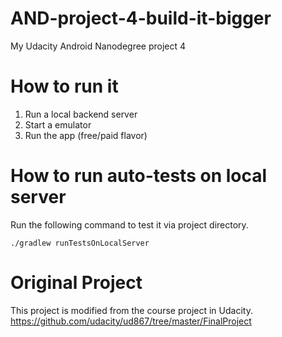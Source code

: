 # AND-project-4-build-it-bigger
My Udacity Android Nanodegree project 4

# How to run it
1. Run a local backend server
2. Start a emulator
3. Run the app (free/paid flavor)

# How to run auto-tests on local server
Run the following command to test it via project directory.
```
./gradlew runTestsOnLocalServer
```

# Original Project
This project is modified from the course project in Udacity.
https://github.com/udacity/ud867/tree/master/FinalProject
